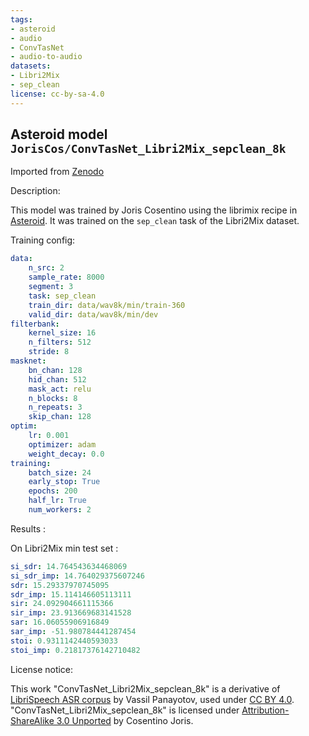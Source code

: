 ```yaml
---
tags:
- asteroid
- audio
- ConvTasNet
- audio-to-audio
datasets:
- Libri2Mix
- sep_clean
license: cc-by-sa-4.0
---
```


## Asteroid model `JorisCos/ConvTasNet_Libri2Mix_sepclean_8k`
Imported from [Zenodo](https://zenodo.org/record/3873572#.X9M69cLjJH4)

Description:

This model was trained by Joris Cosentino using the librimix recipe in [Asteroid](https://github.com/asteroid-team/asteroid). 
It was trained on the `sep_clean` task of the Libri2Mix dataset.

Training config:
```yaml
data:
    n_src: 2
    sample_rate: 8000
    segment: 3
    task: sep_clean
    train_dir: data/wav8k/min/train-360
    valid_dir: data/wav8k/min/dev
filterbank:
    kernel_size: 16
    n_filters: 512
    stride: 8
masknet:
    bn_chan: 128
    hid_chan: 512
    mask_act: relu
    n_blocks: 8
    n_repeats: 3
    skip_chan: 128
optim:
    lr: 0.001
    optimizer: adam
    weight_decay: 0.0
training:
    batch_size: 24
    early_stop: True
    epochs: 200
    half_lr: True
    num_workers: 2
```


Results :

On Libri2Mix min test set :
```yaml
si_sdr: 14.764543634468069
si_sdr_imp: 14.764029375607246
sdr: 15.29337970745095
sdr_imp: 15.114146605113111
sir: 24.092904661115366
sir_imp: 23.913669683141528
sar: 16.06055906916849
sar_imp: -51.980784441287454
stoi: 0.9311142440593033
stoi_imp: 0.21817376142710482
```

License notice:

This work "ConvTasNet_Libri2Mix_sepclean_8k" 
is a derivative of [LibriSpeech ASR corpus](http://www.openslr.org/12) by Vassil Panayotov,
used under [CC BY 4.0](https://creativecommons.org/licenses/by/4.0/). "ConvTasNet_Libri2Mix_sepclean_8k" 
is licensed under [Attribution-ShareAlike 3.0 Unported](https://creativecommons.org/licenses/by-sa/3.0/) by Cosentino Joris.